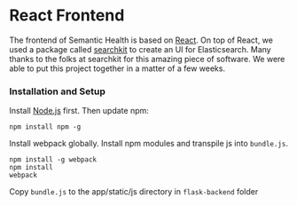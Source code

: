 # React Frontend
The frontend of Semantic Health is based on [React](https://facebook.github.io/react/). On top of React, we used a package called [searchkit](http://searchkit.co/) to create an UI for Elasticsearch. Many thanks to the folks at searchkit for this amazing piece of software. We were able to put this project together in a matter of a few weeks.

### Installation and Setup
Install [Node.js](https://nodejs.org/en/download/) first. Then update npm:

    npm install npm -g

Install webpack globally. Install npm modules and transpile js into `bundle.js`.

    npm install -g webpack
    npm install    
    webpack

Copy `bundle.js` to the app/static/js directory in `flask-backend` folder
